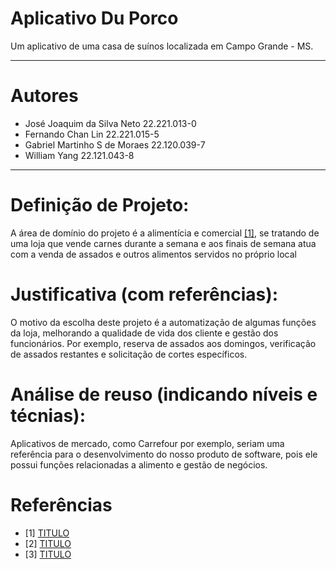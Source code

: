 # Aplicativo Du Porco

Um aplicativo de uma casa de suínos localizada em Campo Grande - MS.

---

# Autores

- José Joaquim da Silva Neto 22.221.013-0
- Fernando Chan Lin 22.221.015-5
- Gabriel Martinho S de Moraes 22.120.039-7
- William Yang 22.121.043-8

---

# Definição de Projeto:

A área de domínio do projeto é a alimentícia e comercial [[1]](#Referências), se tratando de uma loja que vende carnes durante a semana e aos finais de semana atua com a venda de assados e outros alimentos servidos no próprio local

# Justificativa (com referências):

O motivo da escolha deste projeto é a automatização de algumas funções da loja, melhorando a qualidade de vida dos cliente e gestão dos funcionários. Por exemplo, reserva de assados aos domingos, verificação de assados restantes e solicitação de cortes específicos.

# Análise de reuso (indicando níveis e técnias):

Aplicativos de mercado, como Carrefour por exemplo, seriam uma referência para o desenvolvimento do nosso produto de software, pois ele possui funções relacionadas a alimento e gestão de negócios.


# Referências

 - [1] [TITULO](LINK)
 - [2] [TITULO](LINK)
 - [3] [TITULO](LINK)

<!--
---
# Entrega 2

 Table of Contents

1. [My first title](#my-first-title)
2. [My second title](#my-second-title)
## My first title
Some text.
## My second title
-->
